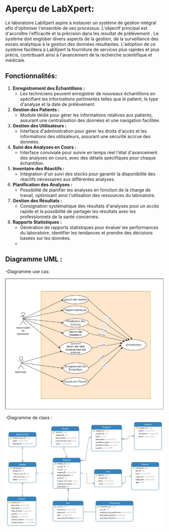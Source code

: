 # Aperçu de LabXpert:
Le laboratoire LabXpert aspire à instaurer un système de gestion intégral afin d'optimiser l'ensemble de ses processus. L'objectif principal est d'accroître l'efficacité et la précision dans les resultat de prélèvement . Le système doit englober divers aspects de la gestion, de la surveillance des essais analytique à la gestion des données résultantes. L'adoption de ce système facilitera à LabXpert la fourniture de services plus rapides et plus précis, contribuant ainsi à l'avancement de la recherche scientifique et médicale.

## Fonctionnalités:
1. **Enregistrement des Échantillons :**
   - Les techniciens peuvent enregistrer de nouveaux échantillons en spécifiant les informations pertinentes telles que le patient, le type d'analyse et la date de prélèvement.
2. **Gestion des Patients :**
   - Module dédié pour gérer les informations relatives aux patients, assurant une centralisation des données et une navigation facilitée.
3. **Gestion des Utilisateurs :**
   - Interface d'administration pour gérer les droits d'accès et les informations des utilisateurs, assurant une sécurité accrue des données.
4. **Suivi des Analyses en Cours :**
   - Interface conviviale pour suivre en temps réel l'état d'avancement des analyses en cours, avec des détails spécifiques pour chaque échantillon.
5. **Inventaire des Réactifs :**
   - Intégration d'un suivi des stocks pour garantir la disponibilité des réactifs nécessaires aux différentes analyses.
6. **Planification des Analyses :**
   - Possibilité de planifier les analyses en fonction de la charge de travail, optimisant ainsi l'utilisation des ressources du laboratoire.
7. **Gestion des Résultats :**
   - Consignation systématique des résultats d'analyses pour un accès rapide et la possibilité de partager les résultats avec les professionnels de la santé concernés.
8. **Rapports Statistiques :**
   - Génération de rapports statistiques pour évaluer les performances du laboratoire, identifier les tendances et prendre des décisions basées sur les données.
   - 
## Diagramme UML :
-Diagramme use cas: 

![Use case LabXpert](https://raw.githubusercontent.com/Rachid-Boutahir/LabXpert/main/Use%20cas%20LabXpert%20.jpg)


-Diagramme de class :
![class LabXpert](https://raw.githubusercontent.com/Rachid-Boutahir/LabXpert/main/classe%20LabXpert%20.jpg)
